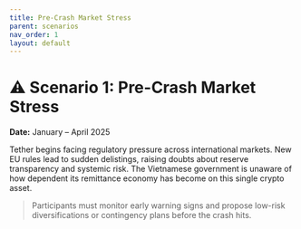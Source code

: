 ```yaml
---
title: Pre-Crash Market Stress
parent: scenarios
nav_order: 1
layout: default
---
```


# ⚠️ Scenario 1: Pre-Crash Market Stress

**Date:** January – April 2025

Tether begins facing regulatory pressure across international markets. New EU rules lead to sudden delistings, raising doubts about reserve transparency and systemic risk. The Vietnamese government is unaware of how dependent its remittance economy has become on this single crypto asset.

> Participants must monitor early warning signs and propose low-risk diversifications or contingency plans before the crash hits.
